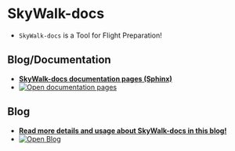 # SkyWalk-docs



* ``SkyWalk-docs`` is a Tool for Flight Preparation!



## Blog/Documentation
* [**SkyWalk-docs documentation pages (Sphinx)**](https://erdogant.github.io/skywalk-docs/)
* <a href="https://erdogant.github.io/SkyWalk-docs/"> <img src="https://img.shields.io/badge/Sphinx-Docs-Green" alt="Open documentation pages"/> </a>


## Blog
* [**Read more details and usage about SkyWalk-docs in this blog!**](https://towardsdatascience.com/SkyWalk-docs)
* <a href="https://towardsdatascience.com/a-step-by-step-guide-for-clustering-images-4b45f9906128"> <img src="https://img.shields.io/badge/Medium-Blog-blue" alt="Open Blog"/> </a>
